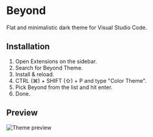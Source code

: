 # **Beyond**
Flat and minimalistic dark theme for Visual Studio Code.


## Installation

1. Open Extensions on the sidebar.
2. Search for Beyond Theme.
3. Install & reload.
4. CTRL (⌘) + SHIFT (⇧) + P and type "Color Theme".
5. Pick Beyond from the list and hit enter.
6. Done.


## Preview

![Theme preview](https://cdn.discordapp.com/attachments/1004866892466495538/1025523280871960596/unknown.png)
